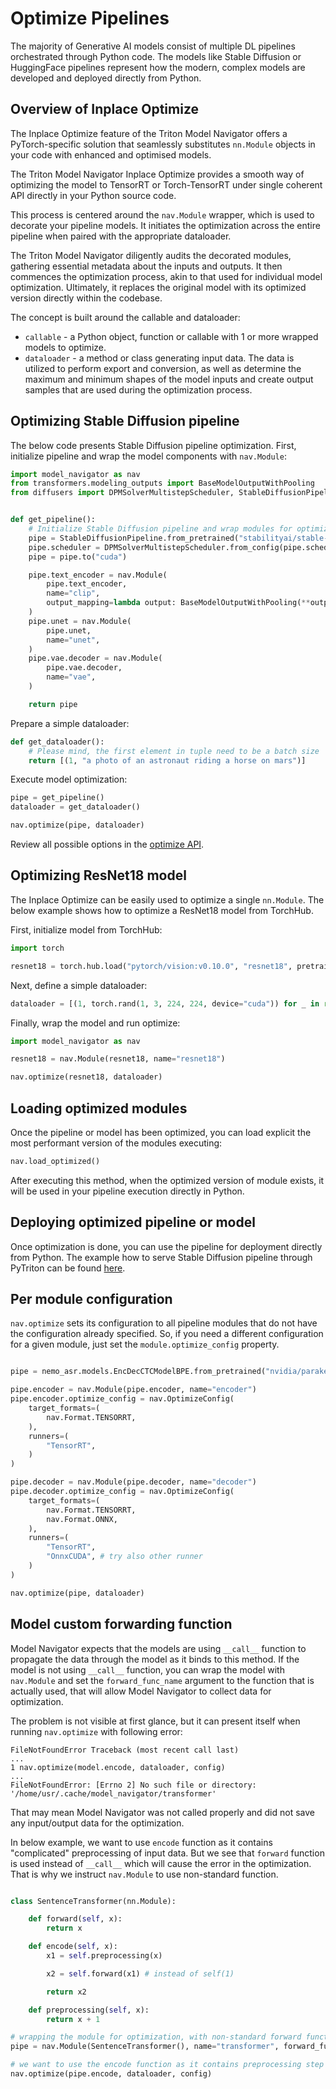 <!--
Copyright (c) 2024, NVIDIA CORPORATION. All rights reserved.

Licensed under the Apache License, Version 2.0 (the "License");
you may not use this file except in compliance with the License.
You may obtain a copy of the License at

    http://www.apache.org/licenses/LICENSE-2.0

Unless required by applicable law or agreed to in writing, software
distributed under the License is distributed on an "AS IS" BASIS,
WITHOUT WARRANTIES OR CONDITIONS OF ANY KIND, either express or implied.
See the License for the specific language governing permissions and
limitations under the License.
-->

# Optimize Pipelines

The majority of Generative AI models consist of multiple DL pipelines orchestrated through Python code. The models like
Stable Diffusion or HuggingFace pipelines represent how the modern, complex models are developed and deployed directly
from Python.

## Overview of Inplace Optimize

The Inplace Optimize feature of the Triton Model Navigator offers a PyTorch-specific solution that seamlessly
substitutes `nn.Module` objects in your code with enhanced and optimised models.

The Triton Model Navigator Inplace Optimize provides a smooth way of optimizing the model to TensorRT or Torch-TensorRT under
single coherent API directly in your Python source code.

This process is centered around the `nav.Module` wrapper, which is used to decorate your pipeline models. It initiates the
optimization across the entire pipeline when paired with the appropriate dataloader.

The Triton Model Navigator diligently audits the decorated modules, gathering essential metadata about the inputs and outputs.
It then commences the optimization process, akin to that used for individual model optimization. Ultimately, it replaces
the original model with its optimized version directly within the codebase.

The concept is built around the callable and dataloader:

- `callable` - a Python object, function or callable with 1 or more wrapped models to optimize.
- `dataloader` - a method or class generating input data. The data is utilized to perform export and conversion, as well
  as determine the maximum and minimum shapes of the model inputs and create output samples that are used during
  the optimization process.

## Optimizing Stable Diffusion pipeline

The below code presents Stable Diffusion pipeline optimization. First, initialize pipeline and wrap the model components
with `nav.Module`:

```python
import model_navigator as nav
from transformers.modeling_outputs import BaseModelOutputWithPooling
from diffusers import DPMSolverMultistepScheduler, StableDiffusionPipeline


def get_pipeline():
    # Initialize Stable Diffusion pipeline and wrap modules for optimization
    pipe = StableDiffusionPipeline.from_pretrained("stabilityai/stable-diffusion-2-1")
    pipe.scheduler = DPMSolverMultistepScheduler.from_config(pipe.scheduler.config)
    pipe = pipe.to("cuda")

    pipe.text_encoder = nav.Module(
        pipe.text_encoder,
        name="clip",
        output_mapping=lambda output: BaseModelOutputWithPooling(**output),
    )
    pipe.unet = nav.Module(
        pipe.unet,
        name="unet",
    )
    pipe.vae.decoder = nav.Module(
        pipe.vae.decoder,
        name="vae",
    )

    return pipe
```

Prepare a simple dataloader:

```python
def get_dataloader():
    # Please mind, the first element in tuple need to be a batch size
    return [(1, "a photo of an astronaut riding a horse on mars")]
```

Execute model optimization:

```python
pipe = get_pipeline()
dataloader = get_dataloader()

nav.optimize(pipe, dataloader)
```

Review all possible options in the [optimize API](api/optimize.md).

## Optimizing ResNet18 model

The Inplace Optimize can be easily used to optimize a single `nn.Module`. The below example shows how to optimize a
ResNet18 model from TorchHub.

First, initialize model from TorchHub:
```python
import torch

resnet18 = torch.hub.load("pytorch/vision:v0.10.0", "resnet18", pretrained=True).to("cuda").eval()
```

Next, define a simple dataloader:
```python
dataloader = [(1, torch.rand(1, 3, 224, 224, device="cuda")) for _ in range(150)]
```

Finally, wrap the model and run optimize:
```python
import model_navigator as nav

resnet18 = nav.Module(resnet18, name="resnet18")

nav.optimize(resnet18, dataloader)
```

## Loading optimized modules

Once the pipeline or model has been optimized, you can load explicit the most performant version of the modules executing:

```python
nav.load_optimized()
```

After executing this method, when the optimized version of module exists, it will be used in your pipeline execution
directly in Python.

## Deploying optimized pipeline or model

Once optimization is done, you can use the pipeline for deployment directly from Python. The example
how to serve Stable Diffusion pipeline through PyTriton can be
found [here](https://github.com/triton-inference-server/pytriton/tree/main/examples/huggingface_stable_diffusion).


## Per module configuration

`nav.optimize` sets its configuration to all pipeline modules that do not have the configuration already specified. So, if you need a different configuration for a given module, just set the `module.optimize_config` property.

```python

pipe = nemo_asr.models.EncDecCTCModelBPE.from_pretrained("nvidia/parakeet-ctc-0.6b")

pipe.encoder = nav.Module(pipe.encoder, name="encoder")
pipe.encoder.optimize_config = nav.OptimizeConfig(
    target_formats=(
        nav.Format.TENSORRT,
    ),
    runners=(
        "TensorRT",
    )
)

pipe.decoder = nav.Module(pipe.decoder, name="decoder")
pipe.decoder.optimize_config = nav.OptimizeConfig(
    target_formats=(
        nav.Format.TENSORRT,
        nav.Format.ONNX,
    ),
    runners=(
        "TensorRT",
        "OnnxCUDA", # try also other runner
    )
)

nav.optimize(pipe, dataloader)
```

## Model custom forwarding function

Model Navigator expects that the models are using `__call__` function to propagate the data through the model as it binds to this method. If the model is not using `__call__` function, you can wrap the model with `nav.Module` and set the `forward_func_name` argument to the function that is actually used, that will allow Model Navigator to collect data for optimization.

The problem is not visible at first glance, but it can present itself when running `nav.optimize` with following error:

```
FileNotFoundError Traceback (most recent call last)
...
1 nav.optimize(model.encode, dataloader, config)
...
FileNotFoundError: [Errno 2] No such file or directory: '/home/usr/.cache/model_navigator/transformer'
```

That may mean Model Navigator was not called properly and did not save any input/output data for the optimization.

In below example, we want to use `encode` function as it contains "complicated" preprocessing of input data. But we see that
`forward` function is used instead of `__call__` which will cause the error in the optimization. That is why we instruct `nav.Module` to use non-standard function.

```python

class SentenceTransformer(nn.Module):

    def forward(self, x):
        return x

    def encode(self, x):
        x1 = self.preprocessing(x)

        x2 = self.forward(x1) # instead of self(1)

        return x2

    def preprocessing(self, x):
        return x + 1

# wrapping the module for optimization, with non-standard forward function
pipe = nav.Module(SentenceTransformer(), name="transformer", forward_func="forward")

# we want to use the encode function as it contains preprocessing step and maybe other important steps
nav.optimize(pipe.encode, dataloader, config)

```